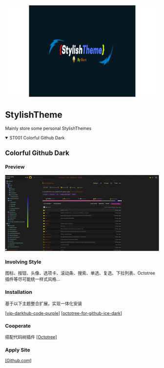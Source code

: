 <p align="center">
  <!-- <img alt="logo" src="images/logo.gif" width="580"> -->
  <img alt="logo" src="images/logo2.png" style="height: 300px;width: 100%;">
</p>

# StylishTheme

Mainly store some personal StylishThemes

<details open>
<summary>
    <span>ST001 Colorful Github Dark</span>
</summary>

## Colorful Github Dark

### Preview
![img](images/Colorful-Github-Dark-001.png)

### Involving Style

图标、按钮、头像、选项卡、滚动条、搜索、单选、复选、下拉列表、Octotree插件等尽可能统一样式风格...

### Installation

基于以下主题整合扩展，实现一体化安装

[[vip-darkhub-code-purple](https://userstyles.org/styles/172338/vip-darkhub-code-purple)] [[octotree-for-github-ice-dark](https://userstyles.org/styles/170999/octotree-for-github-ice-dark)]

### Cooperate

搭配代码树插件 [[Octotree]](https://chrome.google.com/webstore/detail/octotree/bkhaagjahfmjljalopjnoealnfndnagc?utm_source=chrome-ntp-icon)

### Apply Site
[[Github.com]](https://github.com)

</details>
